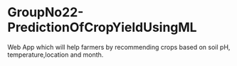 # GroupNo22-PredictionOfCropYieldUsingML
Web App which will help farmers by recommending crops based on soil pH, temperature,location and month.
